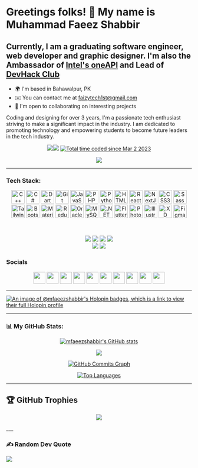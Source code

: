 Greetings folks! 👋 My name is Muhammad Faeez Shabbir
=======================================

Currently, I am a graduating software engineer, web developer and graphic designer.
I'm also the Ambassador of [Intel's oneAPI](https://devmesh.intel.com/users/muhammad-faeez-shabbir) and Lead of [DevHack Club](https://github.com/devhackclub)
--------------------------------------

* 🌍  I'm based in Bahawalpur, PK
* ✉️  You can contact me at [faizytech1st@gmail.com](mailto:faizytech1st@gmail.com)
* 🤝  I'm open to collaborating on interesting projects

Coding and designing for over 3 years, I'm a passionate tech enthusiast striving to make a significant impact in the industry. I am dedicated to promoting technology and empowering students to become future leaders in the tech industry.


<p align="center">
<a href="https://www.github.com/mfaeezshabbir" target="_blank" rel="noreferrer"><img
src="https://img.shields.io/github/followers/mfaeezshabbir?logo=github&style=for-the-badge&color=0891b2&labelColor=1c1917" /></a><a href="https://www.twitter.com/mfaeezshabbir" target="_blank" rel="noreferrer"><img
src="https://img.shields.io/twitter/follow/mfaeezshabbir?logo=twitter&style=for-the-badge&color=0891b2&labelColor=1c1917"
/></a>
<a href="https://wakatime.com/@ec68faeb-bba6-4f52-a2dc-9e7390bc1ab8"><img src="https://wakatime.com/badge/user/ec68faeb-bba6-4f52-a2dc-9e7390bc1ab8.svg?style=for-the-badge" alt="Total time coded since Mar 2 2023" /></a></p>





<p align="center"> 
  <img src="https://profile-counter.glitch.me/mfaeezshabbir/count.svg" />
</p>



___

<h3 align="left">Tech Stack:</h3>
<p align="center">
<a href="https://docs.microsoft.com/en-us/cpp/?view=msvc-170" target="_blank" rel="noreferrer"><img src="https://raw.githubusercontent.com/danielcranney/readme-generator/main/public/icons/skills/cplusplus-colored.svg" width="36" height="36" alt="C++" /></a>
<a href="https://docs.microsoft.com/en-us/dotnet/csharp/" target="_blank" rel="noreferrer"><img src="https://raw.githubusercontent.com/danielcranney/readme-generator/main/public/icons/skills/csharp-colored.svg" width="36" height="36" alt="C#" /></a>
<a href="https://dart.dev/" target="_blank" rel="noreferrer"><img src="https://raw.githubusercontent.com/danielcranney/readme-generator/main/public/icons/skills/dart-colored.svg" width="36" height="36" alt="Dart" /></a>
<a href="https://git-scm.com/" target="_blank" rel="noreferrer"><img src="https://raw.githubusercontent.com/danielcranney/readme-generator/main/public/icons/skills/git-colored.svg" width="36" height="36" alt="Git" /></a>
<a href="https://developer.mozilla.org/en-US/docs/Web/JavaScript" target="_blank" rel="noreferrer"><img src="https://raw.githubusercontent.com/danielcranney/readme-generator/main/public/icons/skills/javascript-colored.svg" width="36" height="36" alt="JavaScript" /></a>
<a href="https://www.php.net/" target="_blank" rel="noreferrer"><img src="https://raw.githubusercontent.com/danielcranney/readme-generator/main/public/icons/skills/php-colored.svg" width="36" height="36" alt="PHP" /></a>
<a href="https://www.python.org/" target="_blank" rel="noreferrer"><img src="https://raw.githubusercontent.com/danielcranney/readme-generator/main/public/icons/skills/python-colored.svg" width="36" height="36" alt="Python" /></a>
<a href="https://developer.mozilla.org/en-US/docs/Glossary/HTML5" target="_blank" rel="noreferrer"><img src="https://raw.githubusercontent.com/danielcranney/readme-generator/main/public/icons/skills/html5-colored.svg" width="36" height="36" alt="HTML5" /></a>
<a href="https://reactjs.org/" target="_blank" rel="noreferrer"><img src="https://raw.githubusercontent.com/danielcranney/readme-generator/main/public/icons/skills/react-colored.svg" width="36" height="36" alt="React" /></a>
<a href="https://nextjs.org/docs" target="_blank" rel="noreferrer"><img src="https://raw.githubusercontent.com/danielcranney/readme-generator/main/public/icons/skills/nextjs-colored.svg" width="36" height="36" alt="NextJs" /></a>
<a href="https://www.w3.org/TR/CSS/#css" target="_blank" rel="noreferrer"><img src="https://raw.githubusercontent.com/danielcranney/readme-generator/main/public/icons/skills/css3-colored.svg" width="36" height="36" alt="CSS3" /></a>
<a href="https://sass-lang.com/" target="_blank" rel="noreferrer"><img src="https://raw.githubusercontent.com/danielcranney/readme-generator/main/public/icons/skills/sass-colored.svg" width="36" height="36" alt="Sass" /></a>
<a href="https://tailwindcss.com/" target="_blank" rel="noreferrer"><img src="https://raw.githubusercontent.com/danielcranney/readme-generator/main/public/icons/skills/tailwindcss-colored.svg" width="36" height="36" alt="TailwindCSS" /></a>
<a href="https://getbootstrap.com/" target="_blank" rel="noreferrer"><img src="https://raw.githubusercontent.com/danielcranney/readme-generator/main/public/icons/skills/bootstrap-colored.svg" width="36" height="36" alt="Bootstrap" /></a>
<a href="https://mui.com/" target="_blank" rel="noreferrer"><img src="https://raw.githubusercontent.com/danielcranney/readme-generator/main/public/icons/skills/materialui-colored.svg" width="36" height="36" alt="Material UI" /></a>
<a href="https://redux.js.org/" target="_blank" rel="noreferrer"><img src="https://raw.githubusercontent.com/danielcranney/readme-generator/main/public/icons/skills/redux-colored.svg" width="36" height="36" alt="Redux" /></a>
<a href="https://www.oracle.com/uk/index.html" target="_blank" rel="noreferrer"><img src="https://raw.githubusercontent.com/danielcranney/readme-generator/main/public/icons/skills/oracle-colored.svg" width="36" height="36" alt="Oracle" /></a>
<a href="https://www.mysql.com/" target="_blank" rel="noreferrer"><img src="https://raw.githubusercontent.com/danielcranney/readme-generator/main/public/icons/skills/mysql-colored.svg" width="36" height="36" alt="MySQL" /></a>
<a href="https://dotnet.microsoft.com/en-us/" target="_blank" rel="noreferrer"><img src="https://raw.githubusercontent.com/danielcranney/readme-generator/main/public/icons/skills/dot-net-colored.svg" width="36" height="36" alt=".NET" /></a>
<a href="https://flutter.dev/" target="_blank" rel="noreferrer"><img src="https://raw.githubusercontent.com/danielcranney/readme-generator/main/public/icons/skills/flutter-colored.svg" width="36" height="36" alt="Flutter" /></a>
<a href="https://www.adobe.com/uk/products/photoshop.html" target="_blank" rel="noreferrer"><img src="https://raw.githubusercontent.com/danielcranney/readme-generator/main/public/icons/skills/photoshop-colored.svg" width="36" height="36" alt="Photoshop" /></a>
<a href="adobe.com/uk/products/illustrator.html" target="_blank" rel="noreferrer"><img src="https://raw.githubusercontent.com/danielcranney/readme-generator/main/public/icons/skills/illustrator-colored.svg" width="36" height="36" alt="Illustrator" /></a>
<a href="https://www.adobe.com/uk/products/xd.html" target="_blank" rel="noreferrer"><img src="https://raw.githubusercontent.com/danielcranney/readme-generator/main/public/icons/skills/xd-colored.svg" width="36" height="36" alt="XD" /></a>
<a href="https://www.figma.com/" target="_blank" rel="noreferrer"><img src="https://raw.githubusercontent.com/danielcranney/readme-generator/main/public/icons/skills/figma-colored.svg" width="36" height="36" alt="Figma" /></a>
</p> <br/>

<p align="center">
<img src="https://img.shields.io/badge/Adobe%20Dreamweaver-072401?style=for-the-badge&logo=Adobe%20Dreamweaver&logoColor=34F400">
<img src="https://img.shields.io/badge/PyCharm-000000.svg?&style=for-the-badge&logo=PyCharm&logoColor=white">
<img src="https://img.shields.io/badge/sublime_text-%23575757.svg?&style=for-the-badge&logo=sublime-text&logoColor=important">
<img src="https://img.shields.io/badge/Visual_Studio-5C2D91?style=for-the-badge&logo=visual%20studio&logoColor=white"><br>
<img src="https://img.shields.io/badge/Visual_Studio_Code-0078D4?style=for-the-badge&logo=visual%20studio%20code&logoColor=white">
<img src="https://img.shields.io/badge/WebStorm-000000?style=for-the-badge&logo=WebStorm&logoColor=white">
</p>


### Socials

<p align="center"> <a href="https://www.behance.com/mfaeezshabbir" target="_blank" rel="noreferrer"><img src="https://raw.githubusercontent.com/danielcranney/readme-generator/main/public/icons/socials/behance.svg" width="32" height="32" /></a> <a href="https://www.codepen.io/mfaeezshabbir" target="_blank" rel="noreferrer"><img src="https://raw.githubusercontent.com/danielcranney/readme-generator/main/public/icons/socials/codepen.svg" width="32" height="32" /></a> <a href="https://discord.com/users/mfaeezshabbir" target="_blank" rel="noreferrer"><img src="https://raw.githubusercontent.com/danielcranney/readme-generator/main/public/icons/socials/discord.svg" width="32" height="32" /></a> <a href="https://www.facebook.com/mfaeezshabbir" target="_blank" rel="noreferrer"><img src="https://raw.githubusercontent.com/danielcranney/readme-generator/main/public/icons/socials/facebook.svg" width="32" height="32" /></a> <a href="https://www.github.com/mfaeezshabbir" target="_blank" rel="noreferrer"><img src="https://raw.githubusercontent.com/danielcranney/readme-generator/main/public/icons/socials/github.svg" width="32" height="32" /></a> <a href="http://www.instagram.com/mfaeezshabbir" target="_blank" rel="noreferrer"><img src="https://raw.githubusercontent.com/danielcranney/readme-generator/main/public/icons/socials/instagram.svg" width="32" height="32" /></a> <a href="https://www.linkedin.com/in/mfaeezshabbir" target="_blank" rel="noreferrer"><img src="https://raw.githubusercontent.com/danielcranney/readme-generator/main/public/icons/socials/linkedin.svg" width="32" height="32" /></a> <a href="https://www.twitter.com/mfaeezshabbir" target="_blank" rel="noreferrer"><img src="https://raw.githubusercontent.com/danielcranney/readme-generator/main/public/icons/socials/twitter.svg" width="32" height="32" /></a> <a href="https://www.youtube.com/c/mfaeezshabbir" target="_blank" rel="noreferrer"><img src="https://raw.githubusercontent.com/danielcranney/readme-generator/main/public/icons/socials/youtube.svg" width="32" height="32" /></a> <a href="https://www.twitch.tv/mfaeezshabbir" target="_blank" rel="noreferrer"><img src="https://raw.githubusercontent.com/danielcranney/readme-generator/main/public/icons/socials/twitch.svg" width="32" height="32" /></a></p>

___


[![An image of @mfaeezshabbir's Holopin badges, which is a link to view their full Holopin profile](https://holopin.me/mfaeezshabbir)](https://holopin.io/@mfaeezshabbir)


___
<h3 align="left">📊 My GitHub Stats:</h3>

<p align="center">
<a href="http://www.github.com/mfaeezshabbir"><img src="https://github-readme-stats.vercel.app/api?username=mfaeezshabbir&show_icons=true&hide=&count_private=true&title_color=ec4899&text_color=ffffff&icon_color=0891b2&bg_color=0f172a&hide_border=true&show_icons=true" alt="mfaeezshabbir's GitHub stats" /></a>
</p>
<p align="center">
<a href="http://www.github.com/mfaeezshabbir"><img src="https://github-readme-streak-stats.herokuapp.com/?user=mfaeezshabbir&stroke=ffffff&background=0f172a&ring=ec4899&fire=ec4899&currStreakNum=ffffff&currStreakLabel=ec4899&sideNums=ffffff&sideLabels=ffffff&dates=ffffff&hide_border=true" /></a>
</p>
<!-- <p align="center">
<a href="http://www.github.com/mfaeezshabbir"><img src="https://github-readme-activity-graph.cyclic.app/graph?username=mfaeezshabbir&bg_color=0f172a&color=ffffff&line=0891b2&point=ffffff&area_color=0f172a&area=true&hide_border=true&custom_title=GitHub%20Commits%20Graph" alt="GitHub Commits Graph" /></a> -->

</p>
<p align="center">
<a href="http://www.github.com/mfaeezshabbir"><img src="https://wakatime.com/share/@mfaeezshabbir/a2dc9bdb-6dbc-40d5-ab45-1a6bbca305c0.svg" alt="GitHub Commits Graph" /></a>
</p>

<p align="center">
<a href="https://github.com/mfaeezshabbir" align="left"><img src="https://github-readme-stats.vercel.app/api/top-langs/?username=mfaeezshabbir&langs_count=10&title_color=ec4899&text_color=ffffff&icon_color=0891b2&bg_color=0f172a&hide_border=true&locale=en&custom_title=Top%20%Languages" alt="Top Languages" /></a>
</p>

___
## 🏆 GitHub Trophies

<p align="center">
  <img width="full" src="https://github-profile-trophy.vercel.app/?username=mfaeezshabbir&theme=radical&no-frame=false&no-bg=false&margin-w=4" />
</p>
___

### ✍️ Random Dev Quote
![](https://quotes-github-readme.vercel.app/api?type=horizontal&theme=radical)

